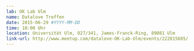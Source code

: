 ```yaml
---
lab: OK Lab Ulm
name: Datalove Treffen
date: 2015-06-29 #YYYY-MM-DD
time: 18:00 Uhr
location: Universität Ulm, O27/341, James-Franck-Ring, 89081 Ulm
link-url: http://www.meetup.com/datalove-OK-Lab-Ulm/events/222815685/
---
```

